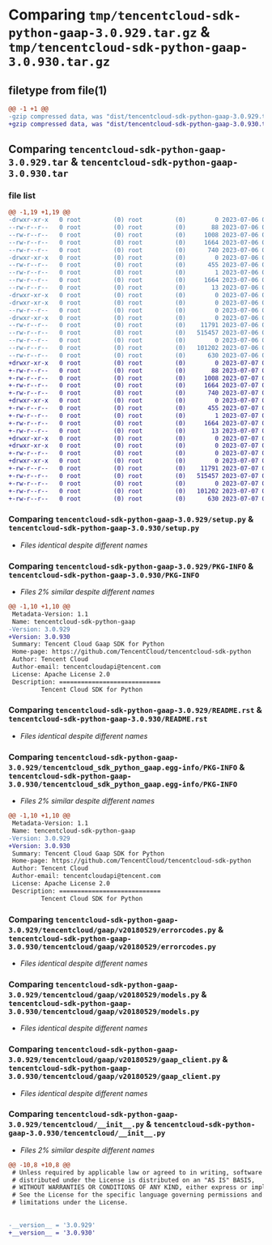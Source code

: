 # Comparing `tmp/tencentcloud-sdk-python-gaap-3.0.929.tar.gz` & `tmp/tencentcloud-sdk-python-gaap-3.0.930.tar.gz`

## filetype from file(1)

```diff
@@ -1 +1 @@
-gzip compressed data, was "dist/tencentcloud-sdk-python-gaap-3.0.929.tar", last modified: Thu Jul  6 00:26:55 2023, max compression
+gzip compressed data, was "dist/tencentcloud-sdk-python-gaap-3.0.930.tar", last modified: Fri Jul  7 00:24:31 2023, max compression
```

## Comparing `tencentcloud-sdk-python-gaap-3.0.929.tar` & `tencentcloud-sdk-python-gaap-3.0.930.tar`

### file list

```diff
@@ -1,19 +1,19 @@
-drwxr-xr-x   0 root         (0) root         (0)        0 2023-07-06 00:26:55.000000 tencentcloud-sdk-python-gaap-3.0.929/
--rw-r--r--   0 root         (0) root         (0)       88 2023-07-06 00:26:55.000000 tencentcloud-sdk-python-gaap-3.0.929/setup.cfg
--rw-r--r--   0 root         (0) root         (0)     1008 2023-07-06 00:26:55.000000 tencentcloud-sdk-python-gaap-3.0.929/setup.py
--rw-r--r--   0 root         (0) root         (0)     1664 2023-07-06 00:26:55.000000 tencentcloud-sdk-python-gaap-3.0.929/PKG-INFO
--rw-r--r--   0 root         (0) root         (0)      740 2023-07-06 00:26:55.000000 tencentcloud-sdk-python-gaap-3.0.929/README.rst
-drwxr-xr-x   0 root         (0) root         (0)        0 2023-07-06 00:26:55.000000 tencentcloud-sdk-python-gaap-3.0.929/tencentcloud_sdk_python_gaap.egg-info/
--rw-r--r--   0 root         (0) root         (0)      455 2023-07-06 00:26:55.000000 tencentcloud-sdk-python-gaap-3.0.929/tencentcloud_sdk_python_gaap.egg-info/SOURCES.txt
--rw-r--r--   0 root         (0) root         (0)        1 2023-07-06 00:26:55.000000 tencentcloud-sdk-python-gaap-3.0.929/tencentcloud_sdk_python_gaap.egg-info/dependency_links.txt
--rw-r--r--   0 root         (0) root         (0)     1664 2023-07-06 00:26:55.000000 tencentcloud-sdk-python-gaap-3.0.929/tencentcloud_sdk_python_gaap.egg-info/PKG-INFO
--rw-r--r--   0 root         (0) root         (0)       13 2023-07-06 00:26:55.000000 tencentcloud-sdk-python-gaap-3.0.929/tencentcloud_sdk_python_gaap.egg-info/top_level.txt
-drwxr-xr-x   0 root         (0) root         (0)        0 2023-07-06 00:26:55.000000 tencentcloud-sdk-python-gaap-3.0.929/tencentcloud/
-drwxr-xr-x   0 root         (0) root         (0)        0 2023-07-06 00:26:55.000000 tencentcloud-sdk-python-gaap-3.0.929/tencentcloud/gaap/
--rw-r--r--   0 root         (0) root         (0)        0 2023-07-06 00:26:55.000000 tencentcloud-sdk-python-gaap-3.0.929/tencentcloud/gaap/__init__.py
-drwxr-xr-x   0 root         (0) root         (0)        0 2023-07-06 00:26:55.000000 tencentcloud-sdk-python-gaap-3.0.929/tencentcloud/gaap/v20180529/
--rw-r--r--   0 root         (0) root         (0)    11791 2023-07-06 00:26:55.000000 tencentcloud-sdk-python-gaap-3.0.929/tencentcloud/gaap/v20180529/errorcodes.py
--rw-r--r--   0 root         (0) root         (0)   515457 2023-07-06 00:26:55.000000 tencentcloud-sdk-python-gaap-3.0.929/tencentcloud/gaap/v20180529/models.py
--rw-r--r--   0 root         (0) root         (0)        0 2023-07-06 00:26:55.000000 tencentcloud-sdk-python-gaap-3.0.929/tencentcloud/gaap/v20180529/__init__.py
--rw-r--r--   0 root         (0) root         (0)   101202 2023-07-06 00:26:55.000000 tencentcloud-sdk-python-gaap-3.0.929/tencentcloud/gaap/v20180529/gaap_client.py
--rw-r--r--   0 root         (0) root         (0)      630 2023-07-06 00:26:55.000000 tencentcloud-sdk-python-gaap-3.0.929/tencentcloud/__init__.py
+drwxr-xr-x   0 root         (0) root         (0)        0 2023-07-07 00:24:31.000000 tencentcloud-sdk-python-gaap-3.0.930/
+-rw-r--r--   0 root         (0) root         (0)       88 2023-07-07 00:24:31.000000 tencentcloud-sdk-python-gaap-3.0.930/setup.cfg
+-rw-r--r--   0 root         (0) root         (0)     1008 2023-07-07 00:24:31.000000 tencentcloud-sdk-python-gaap-3.0.930/setup.py
+-rw-r--r--   0 root         (0) root         (0)     1664 2023-07-07 00:24:31.000000 tencentcloud-sdk-python-gaap-3.0.930/PKG-INFO
+-rw-r--r--   0 root         (0) root         (0)      740 2023-07-07 00:24:31.000000 tencentcloud-sdk-python-gaap-3.0.930/README.rst
+drwxr-xr-x   0 root         (0) root         (0)        0 2023-07-07 00:24:31.000000 tencentcloud-sdk-python-gaap-3.0.930/tencentcloud_sdk_python_gaap.egg-info/
+-rw-r--r--   0 root         (0) root         (0)      455 2023-07-07 00:24:31.000000 tencentcloud-sdk-python-gaap-3.0.930/tencentcloud_sdk_python_gaap.egg-info/SOURCES.txt
+-rw-r--r--   0 root         (0) root         (0)        1 2023-07-07 00:24:31.000000 tencentcloud-sdk-python-gaap-3.0.930/tencentcloud_sdk_python_gaap.egg-info/dependency_links.txt
+-rw-r--r--   0 root         (0) root         (0)     1664 2023-07-07 00:24:31.000000 tencentcloud-sdk-python-gaap-3.0.930/tencentcloud_sdk_python_gaap.egg-info/PKG-INFO
+-rw-r--r--   0 root         (0) root         (0)       13 2023-07-07 00:24:31.000000 tencentcloud-sdk-python-gaap-3.0.930/tencentcloud_sdk_python_gaap.egg-info/top_level.txt
+drwxr-xr-x   0 root         (0) root         (0)        0 2023-07-07 00:24:31.000000 tencentcloud-sdk-python-gaap-3.0.930/tencentcloud/
+drwxr-xr-x   0 root         (0) root         (0)        0 2023-07-07 00:24:31.000000 tencentcloud-sdk-python-gaap-3.0.930/tencentcloud/gaap/
+-rw-r--r--   0 root         (0) root         (0)        0 2023-07-07 00:24:31.000000 tencentcloud-sdk-python-gaap-3.0.930/tencentcloud/gaap/__init__.py
+drwxr-xr-x   0 root         (0) root         (0)        0 2023-07-07 00:24:31.000000 tencentcloud-sdk-python-gaap-3.0.930/tencentcloud/gaap/v20180529/
+-rw-r--r--   0 root         (0) root         (0)    11791 2023-07-07 00:24:31.000000 tencentcloud-sdk-python-gaap-3.0.930/tencentcloud/gaap/v20180529/errorcodes.py
+-rw-r--r--   0 root         (0) root         (0)   515457 2023-07-07 00:24:31.000000 tencentcloud-sdk-python-gaap-3.0.930/tencentcloud/gaap/v20180529/models.py
+-rw-r--r--   0 root         (0) root         (0)        0 2023-07-07 00:24:31.000000 tencentcloud-sdk-python-gaap-3.0.930/tencentcloud/gaap/v20180529/__init__.py
+-rw-r--r--   0 root         (0) root         (0)   101202 2023-07-07 00:24:31.000000 tencentcloud-sdk-python-gaap-3.0.930/tencentcloud/gaap/v20180529/gaap_client.py
+-rw-r--r--   0 root         (0) root         (0)      630 2023-07-07 00:24:31.000000 tencentcloud-sdk-python-gaap-3.0.930/tencentcloud/__init__.py
```

### Comparing `tencentcloud-sdk-python-gaap-3.0.929/setup.py` & `tencentcloud-sdk-python-gaap-3.0.930/setup.py`

 * *Files identical despite different names*

### Comparing `tencentcloud-sdk-python-gaap-3.0.929/PKG-INFO` & `tencentcloud-sdk-python-gaap-3.0.930/PKG-INFO`

 * *Files 2% similar despite different names*

```diff
@@ -1,10 +1,10 @@
 Metadata-Version: 1.1
 Name: tencentcloud-sdk-python-gaap
-Version: 3.0.929
+Version: 3.0.930
 Summary: Tencent Cloud Gaap SDK for Python
 Home-page: https://github.com/TencentCloud/tencentcloud-sdk-python
 Author: Tencent Cloud
 Author-email: tencentcloudapi@tencent.com
 License: Apache License 2.0
 Description: ============================
         Tencent Cloud SDK for Python
```

### Comparing `tencentcloud-sdk-python-gaap-3.0.929/README.rst` & `tencentcloud-sdk-python-gaap-3.0.930/README.rst`

 * *Files identical despite different names*

### Comparing `tencentcloud-sdk-python-gaap-3.0.929/tencentcloud_sdk_python_gaap.egg-info/PKG-INFO` & `tencentcloud-sdk-python-gaap-3.0.930/tencentcloud_sdk_python_gaap.egg-info/PKG-INFO`

 * *Files 2% similar despite different names*

```diff
@@ -1,10 +1,10 @@
 Metadata-Version: 1.1
 Name: tencentcloud-sdk-python-gaap
-Version: 3.0.929
+Version: 3.0.930
 Summary: Tencent Cloud Gaap SDK for Python
 Home-page: https://github.com/TencentCloud/tencentcloud-sdk-python
 Author: Tencent Cloud
 Author-email: tencentcloudapi@tencent.com
 License: Apache License 2.0
 Description: ============================
         Tencent Cloud SDK for Python
```

### Comparing `tencentcloud-sdk-python-gaap-3.0.929/tencentcloud/gaap/v20180529/errorcodes.py` & `tencentcloud-sdk-python-gaap-3.0.930/tencentcloud/gaap/v20180529/errorcodes.py`

 * *Files identical despite different names*

### Comparing `tencentcloud-sdk-python-gaap-3.0.929/tencentcloud/gaap/v20180529/models.py` & `tencentcloud-sdk-python-gaap-3.0.930/tencentcloud/gaap/v20180529/models.py`

 * *Files identical despite different names*

### Comparing `tencentcloud-sdk-python-gaap-3.0.929/tencentcloud/gaap/v20180529/gaap_client.py` & `tencentcloud-sdk-python-gaap-3.0.930/tencentcloud/gaap/v20180529/gaap_client.py`

 * *Files identical despite different names*

### Comparing `tencentcloud-sdk-python-gaap-3.0.929/tencentcloud/__init__.py` & `tencentcloud-sdk-python-gaap-3.0.930/tencentcloud/__init__.py`

 * *Files 2% similar despite different names*

```diff
@@ -10,8 +10,8 @@
 # Unless required by applicable law or agreed to in writing, software
 # distributed under the License is distributed on an "AS IS" BASIS,
 # WITHOUT WARRANTIES OR CONDITIONS OF ANY KIND, either express or implied.
 # See the License for the specific language governing permissions and
 # limitations under the License.
 
 
-__version__ = '3.0.929'
+__version__ = '3.0.930'
```

